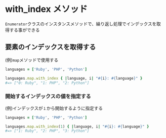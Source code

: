 # with_index メソッド
`Enumerator`クラスのインスタンスメソッドで、繰り返し処理でインデックスを取得する事ができる
## 要素のインデックスを取得する
(例)`map`メソッドで使用する
```rb
languages = ['Ruby', 'PHP', 'Python']

languages.map.with_index { |language, i| "#{i}: #{language}" }
#=> ["0: Ruby", "1: PHP", "2: Python"]
```

### 開始するインデックスの値を指定する
(例)インデックスが`１`から開始するように指定する
```rb
languages = ['Ruby', 'PHP', 'Python']

languages.map.with_index(1) { |language, i| "#{i}: #{language}" }
#=> ["1: Ruby", "2: PHP", "3: Python"]
```

